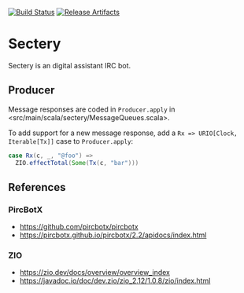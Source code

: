 [![Build Status][build-badge]][build-link]
[![Release Artifacts][release-badge]][release-link]

# Sectery

Sectery is an digital assistant IRC bot.

## Producer

Message responses are coded in `Producer.apply` in
<src/main/scala/sectery/MessageQueues.scala>.

To add support for a new message response, add a `Rx => URIO[Clock,
Iterable[Tx]]` case to `Producer.apply`:

```scala
case Rx(c, _, "@foo") =>
  ZIO.effectTotal(Some(Tx(c, "bar")))
```

## References

### PircBotX

* https://github.com/pircbotx/pircbotx
* https://pircbotx.github.io/pircbotx/2.2/apidocs/index.html

### ZIO

* https://zio.dev/docs/overview/overview_index
* https://javadoc.io/doc/dev.zio/zio_2.12/1.0.8/zio/index.html

[build-badge]: https://github.com/earldouglas/sectery/workflows/build/badge.svg "Build Status"
[build-link]: https://github.com/earldouglas/sectery/actions "GitHub Actions"

[release-link]: https://oss.sonatype.org/content/repositories/releases/com/earldouglas/linear-scala/ "Sonatype Releases"
[release-badge]: https://img.shields.io/nexus/r/https/oss.sonatype.org/com.earldouglas/linear-scala "Sonatype Releases"
